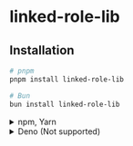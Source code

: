 # linked-role-lib

## Installation

```sh
# pnpm
pnpm install linked-role-lib

# Bun
bun install linked-role-lib
```

<details>
<summary>npm, Yarn</summary>

```sh
# npm
npm install linked-role-lib

# yarn
yarn add linked-role-lib
```
</details>

<details>
<summary>Deno (Not supported)</summary>

```ts
export * from 'npm:linked-role-lib';
```

Using Import map:

```json
{
  "imports": {
    "linked-role-lib": "npm:linked-role-lib"
  }
}
```

</details>
